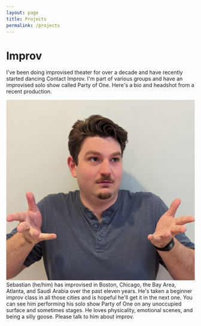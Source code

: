 ```yaml
---
layout: page
title: Projects
permalink: /projects
---
```

# Improv

I've been doing improvised theater for over a decade and have recently started dancing Contact Improv. I'm part of various groups and have an improvised solo show called Party of One. Here's a bio and headshot from a recent production.


![Improv Headshot](/assets/improv_headshot.jpeg)
Sebastian (he/him) has improvised in Boston, Chicago, the Bay Area, Atlanta, and Saudi Arabia over the past eleven years. He's taken a beginner improv class in all those cities and is hopeful he'll get it in the next one. You can see him performing his solo show Party of One on any unoccupied surface and sometimes stages. He loves physicality, emotional scenes, and being a silly goose. Please talk to him about improv.




